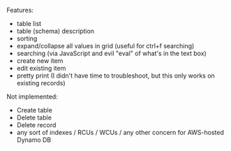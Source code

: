 Features:
- table list
- table (schema) description
- sorting
- expand/collapse all values in grid (useful for ctrl+f searching)
- searching (via JavaScript and evil "eval" of what's in the text box)
- create new item
- edit existing item
- pretty print (I didn't have time to troubleshoot, but this only works on existing records)

Not implemented:
- Create table
- Delete table
- Delete record
- any sort of indexes / RCUs / WCUs / any other concern for AWS-hosted Dynamo DB
